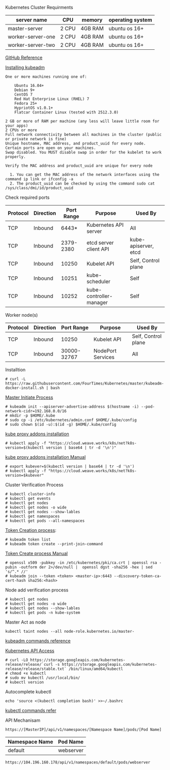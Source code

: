Kubernetes Cluster Requirments

| server name | CPU | memory | operating system |
| --------------- | --------------- | --------------- | --------------- |
| master-server | 2 CPU | 4GB RAM | ubuntu os 16+ |
| worker-server-one | 2 CPU | 4GB RAM | ubuntu os 16+ |
| worker-server-two | 2 CPU | 4GB RAM | ubuntu os 16+ |

[GitHub Reference](https://www.pluralsight.com/guides/working-tables-github-markdown)


[Installing kubeadm](https://kubernetes.io/docs/setup/production-environment/tools/kubeadm/install-kubeadm/)
    
    One or more machines running one of:
    
        Ubuntu 16.04+
        Debian 9+
        CentOS 7
        Red Hat Enterprise Linux (RHEL) 7
        Fedora 25+
        HypriotOS v1.0.1+
        Flatcar Container Linux (tested with 2512.3.0)
        
    2 GB or more of RAM per machine (any less will leave little room for your apps)
    2 CPUs or more
    Full network connectivity between all machines in the cluster (public or private network is fine)
    Unique hostname, MAC address, and product_uuid for every node.
    Certain ports are open on your machines.
    Swap disabled. You MUST disable swap in order for the kubelet to work properly.

    Verify the MAC address and product_uuid are unique for every node

      1. You can get the MAC address of the network interfaces using the command ip link or ifconfig -a
      2. The product_uuid can be checked by using the command sudo cat /sys/class/dmi/id/product_uuid
      
  Check required ports

| Protocol | Direction | Port Range | Purpose | Used By |
| --------------- | --------------- | --------------- | --------------- | --------------- |
| TCP | Inbound | 6443* | Kubernetes API server | All  |
| TCP | Inbound | 2379-2380 | etcd server client API | kube-apiserver, etcd |
| TCP | Inbound | 10250 | Kubelet API | Self, Control plane |
| TCP | Inbound | 10251 | kube-scheduler | Self |
| TCP | Inbound | 10252 |  kube-controller-manager | Self |


 Worker node(s)


| Protocol | Direction | Port Range | Purpose | Used By |
| --------------- | --------------- | --------------- | --------------- | --------------- |
| TCP | Inbound | 10250 | Kubelet API | Self, Control plane  |
| TCP | Inbound | 30000-32767 | NodePort Services | All |
      		

Installtion 

    # curl -L https://raw.githubusercontent.com/FourTimes/Kubernetes/master/kubeadm-docker-install.sh | bash
    
[Master Initiate Process](https://kubernetes.io/docs/setup/production-environment/tools/kubeadm/create-cluster-kubeadm/)

    # kubeadm init --apiserver-advertise-address $(hostname -i) --pod-network-cidr=192.168.0.0/16
    # mkdir -p $HOME/.kube
    # sudo cp -i /etc/kubernetes/admin.conf $HOME/.kube/config
    # sudo chown $(id -u):$(id -g) $HOME/.kube/config

[kube proxy addons installation](https://www.weave.works/docs/net/latest/kubernetes/kube-addon/#configuration-options)

    # kubectl apply -f "https://cloud.weave.works/k8s/net?k8s-version=$(kubectl version | base64 | tr -d '\n')"


[kube proxy addons installation Manual](https://www.weave.works/docs/net/latest/kubernetes/kube-addon/#configuration-options)
    
    # export kubever=$(kubectl version | base64 | tr -d '\n')
    # kubectl apply -f "https://cloud.weave.works/k8s/net?k8s-version=$kubever"

Cluster Verification Process

    # kubectl cluster-info
    # kubectl get events
    # kubectl get nodes
    # kubectl get nodes -o wide
    # kubectl get nodes --show-lables
    # kubectl get namespaces
    # kubectl get pods --all-namespaces
    
[Token Creation process](https://kubernetes.io/docs/reference/setup-tools/kubeadm/kubeadm-token/):
    
    # kubeadm token list
    # kubeadm token create --print-join-command
    

[Token Create process Manual](https://kubernetes.io/docs/reference/setup-tools/kubeadm/kubeadm-token/)
    
    # openssl x509 -pubkey -in /etc/kubernetes/pki/ca.crt | openssl rsa -pubin -outform der 2>/dev/null |  openssl dgst -sha256 -hex | sed 's/^.* //'
    # kubeadm join --token <token> <master-ip>:6443 --discovery-token-ca-cert-hash sha256:<hash>
    

Node add verification process
    
    # kubectl get nodes
    # kubectl get nodes -o wide
    # kubectl get nodes --show-lables
    # kubectl get pods -n kube-system



Master Act as node

    kubectl taint nodes --all node-role.kubernetes.io/master-

[kubeadm commands reference](https://kubernetes.io/docs/reference/setup-tools/kubeadm/)

[Kubernetes API Access](https://kubernetes.io/docs/reference/kubectl/overview/)

    # curl -LO https://storage.googleapis.com/kubernetes-release/release/`curl -s https://storage.googleapis.com/kubernetes-release/release/stable.txt` /bin/linux/amd64/kubectl
    # chmod +x kubectl
    # sudo mv kubectl /usr/local/bin/
    # kubectl version
    
 Autocomplete kubectl

    echo 'source <(kubectl completion bash)' >>~/.bashrc
    
[kubectl commands refer](https://kubernetes.io/docs/reference/kubectl/cheatsheet/)

API Mechanisam
    
    https://[MasterIP]/api/v1/namespaces/[Namespace Name]/pods/[Pod Name]
    
  | Namespace Name | Pod Name | 
  | --------------- | --------------- |
  | default | webserver | 

        
    https://104.196.160.178/api/v1/namespaces/default/pods/webserver
    
